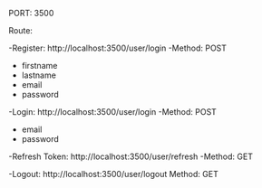 PORT: 3500


Route: 

-Register: http://localhost:3500/user/login
-Method: POST

-    firstname
-    lastname
-    email
-    password


-Login: http://localhost:3500/user/login
-Method: POST

-    email
-    password


-Refresh Token: http://localhost:3500/user/refresh
-Method: GET

-Logout: http://localhost:3500/user/logout
Method: GET
